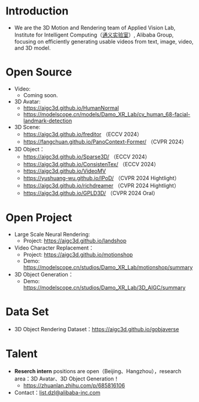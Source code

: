# Introduction
+ We are the 3D Motion and Rendering team of Applied Vision Lab, Institute for Intelligent Computing（[通义实验室](https://tongyi.aliyun.com/)）, Alibaba Group, focusing on efficiently generating usable videos from text, image, video, and 3D model.

# Open Source
+ Video:
  + Coming soon.
+ 3D Avatar:
  + https://aigc3d.github.io/HumanNormal
  + https://modelscope.cn/models/Damo_XR_Lab/cv_human_68-facial-landmark-detection
+ 3D Scene:
  + https://aigc3d.github.io/freditor （ECCV 2024）
  + https://fangchuan.github.io/PanoContext-Former/ （CVPR 2024）
+ 3D Object：
  + https://aigc3d.github.io/Sparse3D/ （ECCV 2024） 
  + https://aigc3d.github.io/ConsistenTex/ （ECCV 2024） 
  + https://aigc3d.github.io/VideoMV
  + https://yushuang-wu.github.io/IPoD/ （CVPR 2024 Hightlight）
  + https://aigc3d.github.io/richdreamer （CVPR 2024 Hightlight）
  + https://aigc3d.github.io/GPLD3D/ （CVPR 2024 Oral）

# Open Project
+ Large Scale Neural Rendering:
  + Project: https://aigc3d.github.io/landshop
+ Video Character Replacement：
  + Project: https://aigc3d.github.io/motionshop
  + Demo: https://modelscope.cn/studios/Damo_XR_Lab/motionshop/summary
+ 3D Object Generation：
  + Demo: https://modelscope.cn/studios/Damo_XR_Lab/3D_AIGC/summary

# Data Set
+ 3D Object Rendering Dataset：https://aigc3d.github.io/gobjaverse

# Talent
+ **Reserch intern** positions are open（Beijing、Hangzhou），research area：3D Avatar、3D Object Generation！
  + https://zhuanlan.zhihu.com/p/685816106
+ Contact：list.dzl@alibaba-inc.com
